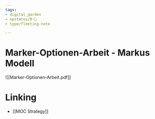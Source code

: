 ```yaml
---
tags: 
- digital_garden
- epstatus/0-🌰
- type/fleeting-note

---
```

# Marker-Optionen-Arbeit - Markus Modell
![[Marker-Optionen-Arbeit.pdf]]

# Linking
+ [[MOC Strategy]]

